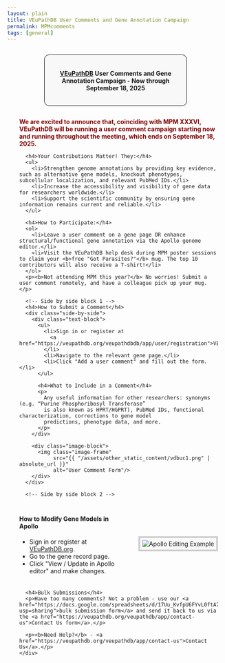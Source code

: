 ```yaml
---
layout: plain
title: VEuPathDB User Comments and Gene Annotation Campaign
permalink: MPMcomments
tags: [general]
---
```

<style>
  h1 {
    font-size: 2.5em;
  }
  div.contents {
    margin-left: 1em;
    margin-bottom: 3em;
  }
  div.workshop {
    margin: 2em 1em;
  }
  details summary, details ul {
    margin-top: 1em;
  }
  details summary {
    font-size: 120%;
    color: #069;
  }
  details p, details table {
    margin-left: 2em;
  }
  details table {
    margin-right: 6em;
  }
  table {
    margin-top: 1em;
    border-collapse: collapse;
  }
  tr.break td {
    background-color: #DCDCDC;
  }
  table.hor-minimalist-a {
    text-align: left;
  }
  table.hor-minimalist-a th {
    font-size: 110%;
    font-weight: 400;
    color: #039;
    border-bottom: 2px solid #6678b1;
    padding: 0.5em;
    text-align: left;
  }
  table.hor-minimalist-a tr {
    border-bottom: 1px solid #ddd;
  }
  table.hor-minimalist-a tr:hover td {
    color: #039; 
  }
  table.hor-minimalist-a td {
    color: #669; 
    padding: 0.5em;
    vertical-align: middle;
  }
  div.centered-title {
    border: 1px solid black;
    border-radius: 0.8em;
    text-align: center;
    margin: 2em auto;
    background: #F8F8F8;
    padding: 1em;
    max-width: 60%;
  }
  .image-frame {
    border: 4px solid #ccc;
    padding: 5px;
    background: #f9f9f9;
    display: block;
    margin: 1em auto;
    max-width: 100%;
  }

  /* Side-by-side layout */
  .side-by-side {
    display: flex;
    align-items: center; /* center image with text */
    gap: 2em;
    margin: 1.5em 0;
  }
  .side-by-side .text-block {
  flex: 1;
  max-width: 700px; /* keep text readable */
}
  .side-by-side .image-block {
    flex-shrink: 0;
  }
  .side-by-side img {
    max-width: 350px; /* adjust size here */
    height: auto;
  }
  @media (max-width: 700px) {
    .side-by-side {
      flex-direction: column;
      align-items: flex-start;
    }
    .side-by-side img {
      max-width: 100%;
      margin: 1em auto;
    }
  }
</style>

<div class="static-content">
  <div class="centered-title">     
    <h4><a href="https://veupathdb.org">VEuPathDB</a> User Comments and Gene Annotation Campaign - Now through September 18, 2025</h4>
  </div>

  <div class="contents">
    <div class="workshop">
      <p style="color: maroon;"><b>We are excited to announce that, coinciding with MPM XXXVI, VEuPathDB will be running a user comment campaign starting now and running throughout the meeting, which ends on September 18, 2025.</b></p>
      
      <h4>Your Contributions Matter! They:</h4>
      <ul>
        <li>Strengthen genome annotations by providing key evidence, such as alternative gene models, knockout phenotypes, subcellular localization, and relevant PubMed IDs.</li>
        <li>Increase the accessibility and visibility of gene data for researchers worldwide.</li>
        <li>Support the scientific community by ensuring gene information remains current and reliable.</li>
      </ul>
   
      <h4>How to Participate:</h4>
      <ol>
        <li>Leave a user comment on a gene page OR enhance structural/functional gene annotation via the Apollo genome editor.</li>
        <li>Visit the VEuPathDB help desk during MPM poster sessions to claim your <b>free "Got Parasites?"</b> mug. The top 10 contributors will also receive a T-shirt!</li>
      </ol>
      <p><b>Not attending MPM this year?</b> No worries! Submit a user comment remotely, and have a colleague pick up your mug.</p>

      <!-- Side by side block 1 -->
      <h4>How to Submit a Comment</h4>
      <div class="side-by-side">
        <div class="text-block">
          <ul>
            <li>Sign in or register at 
              <a href="https://veupathdb.org/veupathdbdb/app/user/registration">VEuPathDB.org</a>.
            </li>
            <li>Navigate to the relevant gene page.</li>
            <li>Click "Add a user comment" and fill out the form.</li>
          </ul>

          <h4>What to Include in a Comment</h4>
          <p>
            Any useful information for other researchers: synonyms (e.g. “Purine Phosphoribosyl Transferase” 
            is also known as HPRT/HGPRT), PubMed IDs, functional characterization, corrections to gene model 
            predictions, phenotype data, and more.
          </p>
        </div>

        <div class="image-block">
          <img class="image-frame" 
               src="{{ "/assets/other_static_content/vdbuc1.png" | absolute_url }}" 
               alt="User Comment Form"/>
        </div>
      </div>

      <!-- Side by side block 2 -->
<div class="side-by-side">
  <div class="text-block">
    <h4>How to Modify Gene Models in Apollo</h4>
    <ul>
      <li>Sign in or register at 
        <a href="https://veupathdb.org/veupathdbdb/app/user/registration">VEuPathDB.org</a>.
      </li>
      <li>Go to the gene record page.</li>
      <li>Click "View / Update in Apollo editor" and make changes.</li>
    </ul>
  </div>

  <div class="image-block">
    <img class="image-frame" 
         src="{{ "/assets/other_static_content/vdbuc2.png" | absolute_url }}" 
         alt="Apollo Editing Example"/>
  </div>
</div>
    
      <h4>Bulk Submissions</h4>
      <p>Have too many comments? Not a problem - use our <a href="https://docs.google.com/spreadsheets/d/17Uu_KvfpU6FYvL0ftA7zSt1fK7OinDRZp6Dng_RPH7Y/edit?usp=sharing">bulk submission form</a> and send it back to us via the <a href="https://veupathdb.org/veupathdb/app/contact-us">Contact Us form</a>.</p>
      
      <p><b>Need Help?</b> - <a href="https://veupathdb.org/veupathdb/app/contact-us">Contact Us</a>.</p>
    </div>
  </div>
</div>
